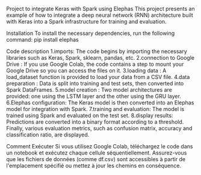 Project to integrate Keras with Spark using Elephas
This project presents an example of how to integrate a deep neural network (RNN) architecture built with Keras into a Spark infrastructure for training and evaluation.


Installation
To install the necessary dependencies, run the following command:
pip install elephas

Code description
1.imports:
The code begins by importing the necessary libraries such as Keras, Spark, sklearn, pandas, etc.
2.connection to Google Drive :
If you use Google Colab, the code contains a step to mount your Google Drive so you can access the files on it.
3.loading data :
A load_dataset function is provided to load your data from a CSV file. 
4.data preparation :
Data is split into training and test sets, then converted into Spark DataFrames.
5.model creation :
Two model architectures are provided: one using the LSTM layer and the other using the GRU layer.
6.Elephas configuration:
The Keras model is then converted into an Elephas model for integration with Spark.
7.training and evaluation:
The model is trained using Spark and evaluated on the test set.
8.display results:
Predictions are converted into a binary format according to a threshold. Finally, various evaluation metrics, such as confusion matrix, accuracy and classification ratio, are displayed.

Comment Exécuter
Si vous utilisez Google Colab, téléchargez le code dans un notebook et exécutez chaque cellule séquentiellement.
Assurez-vous que les fichiers de données (comme df.csv) sont accessibles à partir de l'emplacement spécifié ou mettez à jour les chemins en conséquence.